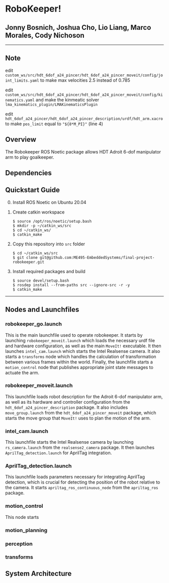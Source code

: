 # RoboKeeper!
## Jonny Bosnich, Joshua Cho, Lio Liang, Marco Morales, Cody Nichoson 
****
## Note
edit `custom_ws/src/hdt_6dof_a24_pincer/hdt_6dof_a24_pincer_moveit/config/joint_limits.yaml` to make max velocities 2.5 instead of 0.785

edit `custom_ws/src/hdt_6dof_a24_pincer/hdt_6dof_a24_pincer_moveit/config/kinematics.yaml` and make the kinmeatic solver `lma_kinematics_plugin/LMAKinematicsPlugin`

 edit `hdt_6dof_a24_pincer/hdt_6dof_a24_pincer_description/urdf/hdt_arm.xacro` to make `pos_limit` equal to `"${8*M_PI}"` (line 4) 
## Overview
The Robokeeper ROS Noetic package allows HDT Adroit 6-dof manipulator arm to play goalkeeper.

## Dependencies


## Quickstart Guide
0. Install ROS Noetic on Ubuntu 20.04
1. Create catkin workspace

    ```
    $ source /opt/ros/noetic/setup.bash
    $ mkdir -p ~/catkin_ws/src
    $ cd ~/catkin_ws/
    $ catkin_make
    ```
2. Copy this repository into `src` folder
    ```
    $ cd ~/catkin_ws/src
    $ git clone git@github.com:ME495-EmbeddedSystems/final-project-robokeeper.git
    ```
3. Install required packages and build
    ```
    $ source devel/setup.bash
    $ rosdep install --from-paths src --ignore-src -r -y
    $ catkin_make
    ```
****
## Nodes and Launchfiles
### robokeeper_go.launch
This is the main launchfile used to operate robokeeper. It starts by launching `robokeeper_moveit.launch` which loads the necessary urdf file and hardware configuration, as well as the main `MoveIt!` executable. It then launches `intel_cam.launch` which starts the Intel Realsense camera. It also starts a `transforms` node which handles the calculation of transformation between various frames within the world. Finally, the launchfile starts a `motion_control` node that publishes appropriate joint state messages to actuate the arm. 


### robokeeper_moveit.launch
This launchfile loads robot description for the Adroit 6-dof manipulator arm, as well as its hardware and controller configuration from the `hdt_6dof_a24_pincer_description` package. It also includes `move_group.launch` from the `hdt_6dof_a24_pincer_moveit` package, which starts the move group that `MoveIt!` uses to plan the motion of the arm.

### intel_cam.launch
This launchfile starts the Intel Realsense camera by launching `rs_camera.launch` from the `realsense2_camera` package. It then launches `AprilTag_detection.launch` for AprilTag integration.

### AprilTag_detection.launch
This launchfile loads parameters necessary for integrating AprilTag detection, which is crucial for detecting the position of the robot relative to the camera. It starts `apriltag_ros_continuous_node` from the `apriltag_ros` package.

### motion_control
This node starts

### motion_planning

### perception

### transforms

## System Architecture

